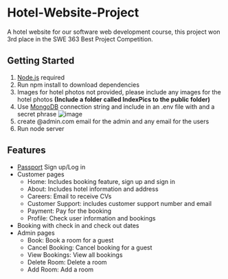 # Hotel-Website-Project
A hotel website for our software web development course, this project won 3rd place in the SWE 363 Best Project Competition. 

## Getting Started
1. [Node.js](https://nodejs.org/en) required
2. Run npm install to download dependencies
3. Images for hotel photos not provided, please include any images for the hotel photos **(Include a folder called IndexPics to the public folder)**
4. Use [MongoDB](https://www.mongodb.com/) connection string and include in an .env file with and a secret phrase
   ![image](https://github.com/user-attachments/assets/3973e792-0fc2-4331-8012-7fcd29dc7f70)
6. create @admin.com email for the admin and any email for the users
7. Run node server



## Features
- [Passport](https://www.passportjs.org/) Sign up/Log in
- Customer pages
   - Home: Includes booking feature, sign up and sign in
   - About: Includes hotel information and address
   - Careers: Email to receive CVs
   - Customer Support: includes customer support number and email
   - Payment: Pay for the booking
   - Profile: Check user information and bookings
- Booking with check in and check out dates
- Admin pages
   - Book: Book a room for a guest
   - Cancel Booking: Cancel booking for a guest
   - View Bookings: View all bookings
   - Delete Room: Delete a room
   - Add Room: Add a room


